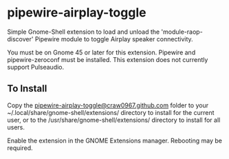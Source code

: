 # pipewire-airplay-toggle

Simple Gnome-Shell extension to load and unload the 'module-raop-discover' Pipewire module to toggle Airplay speaker connectivity.

You must be on Gnome 45 or later for this extension. Pipewire and pipewire-zeroconf must be installed. This extension does not currently support Pulseaudio.

## To Install ##

Copy the pipewire-airplay-toggle@craw0967.github.com folder to your ~/.local/share/gnome-shell/extensions/ directory to install for the current user, or to the /usr/share/gnome-shell/extensions/ directory to install for all users.

Enable the extension in the GNOME Extensions manager. Rebooting may be required.

